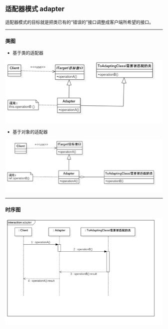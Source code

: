 ## 适配器模式 adapter

适配器模式的目标就是把类已有的“错误的”接口调整成客户端所希望的接口。

---

### 类图

- 基于类的适配器

![类适配器](doc/adapter_class_class.png)

- 基于对象的适配器

![对象适配器](doc/adapter_object_class.png)

---

### 时序图

![时序图](doc/adapter_sequence.png)

